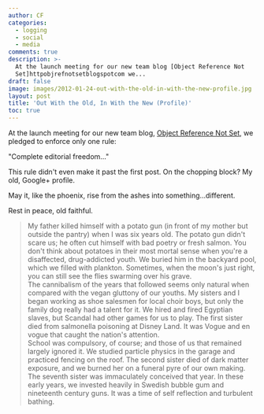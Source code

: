 ```yaml
---
author: CF
categories:
  - logging
  - social
  - media
comments: true
description: >-
  At the launch meeting for our new team blog [Object Reference Not
  Set]httpobjrefnotsetblogspotcom we...
draft: false
image: images/2012-01-24-out-with-the-old-in-with-the-new-profile.jpg
layout: post
title: 'Out With the Old, In With the New (Profile)'
toc: true
---
```

    
At the launch meeting for our new team blog, [Object Reference Not Set](http://objrefnotset.blogspot.com/), we pledged to enforce only one rule:    
    
"Complete editorial freedom..."    
    
This rule didn't even make it past the first post. On the chopping block? My old, Google+ profile.    
    
May it, like the phoenix, rise from the ashes into something...different.    
    
Rest in peace, old faithful.    
    
> My father killed himself with a potato gun (in front of my mother but outside the pantry) when I was six years old. The potato gun didn't scare us; he often cut himself with bad poetry or fresh salmon. You don't think about potatoes in their most mortal sense when you're a disaffected, drug-addicted youth. We buried him in the backyard pool, which we filled with plankton. Sometimes, when the moon's just right, you can still see the flies swarming over his grave.    
> The cannibalism of the years that followed seems only natural when compared with the vegan gluttony of our youths. My sisters and I began working as shoe salesmen for local choir boys, but only the family dog really had a talent for it. We hired and fired Egyptian slaves, but Scandal had other games for us to play. The first sister died from salmonella poisoning at Disney Land. It was Vogue and en vogue that caught the nation's attention.    
> School was compulsory, of course; and those of us that remained largely ignored it. We studied particle physics in the garage and practiced fencing on the roof. The second sister died of dark matter exposure, and we burned her on a funeral pyre of our own making. The seventh sister was immaculately conceived that year. In these early years, we invested heavily in Swedish bubble gum and nineteenth century guns. It was a time of self reflection and turbulent bathing.    
